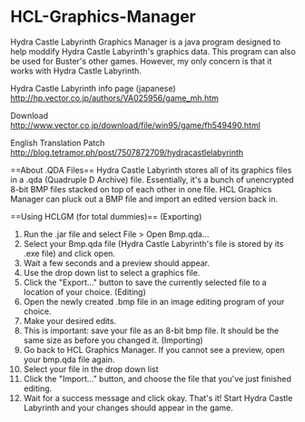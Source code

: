 # HCL-Graphics-Manager
Hydra Castle Labyrinth Graphics Manager is a java program designed to help moddify Hydra Castle Labyrinth's graphics data.
This program can also be used for Buster's other games. However, my only concern is that it works with Hydra Castle Labyrinth.

Hydra Castle Labyrinth info page (japanese)
http://hp.vector.co.jp/authors/VA025956/game_mh.htm

Download
http://www.vector.co.jp/download/file/win95/game/fh549490.html

English Translation Patch
http://blog.tetramor.ph/post/7507872709/hydracastlelabyrinth

==About .QDA Files==
Hydra Castle Labyrinth stores all of its graphics files in a .qda (Quadruple D Archive) file. Essentially, it's a bunch of unencrypted 8-bit BMP files stacked on top of each other in one file.
HCL Graphics Manager can pluck out a BMP file and import an edited version back in.

==Using HCLGM (for total dummies)==
(Exporting)
1. Run the .jar file and select File > Open Bmp.qda...
2. Select your Bmp.qda file (Hydra Castle Labyrinth's file is stored by its .exe file) and click open.
3. Wait a few seconds and a preview should appear.
4. Use the drop down list to select a graphics file.
5. Click the "Export..." button to save the currently selected file to a location of your choice.
(Editing)
6. Open the newly created .bmp file in an image editing program of your choice.
7. Make your desired edits.
8. This is important: save your file as an 8-bit bmp file. It should be the same size as before you changed it.
(Importing)
9. Go back to HCL Graphics Manager. If you cannot see a preview, open your bmp.qda file again.
10. Select your file in the drop down list
11. Click the "Import..." button, and choose the file that you've just finished editing.
12. Wait for a success message and click okay. That's it! Start Hydra Castle Labyrinth and your changes should appear in the game.
